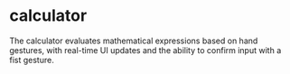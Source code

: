 # calculator
The calculator evaluates mathematical expressions based on hand gestures, with real-time UI updates and the ability to confirm input with a fist gesture.
